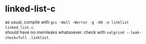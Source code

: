 # linked-list-c

as usual, compile with `gcc -Wall -Werror -g -O0 -o linklist linked_list.c`.</br>
should have no memleaks whatsoever. check with `valgrind --leak-check=full .linklist`.
